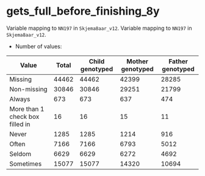 # gets_full_before_finishing_8y
Variable mapping to `NN197` in `Skjema8aar_v12`.
Variable mapping to `NN197` in `Skjema8aar_v12`.
- Number of values:

| Value | Total | Child genotyped | Mother genotyped | Father genotyped |
| ----- | ----- | --------------- | ---------------- | ---------------- |
| Missing | 44462 | 44462 | 42399 | 28285 |
| Non-missing | 30846 | 30846 | 29251 | 21799 |
| Always | 673 | 673 | 637 |474 |
| More than 1 check box filled in | 16 | 16 | 15 |11 |
| Never | 1285 | 1285 | 1214 |916 |
| Often | 7166 | 7166 | 6793 |5012 |
| Seldom | 6629 | 6629 | 6272 |4692 |
| Sometimes | 15077 | 15077 | 14320 |10694 |



